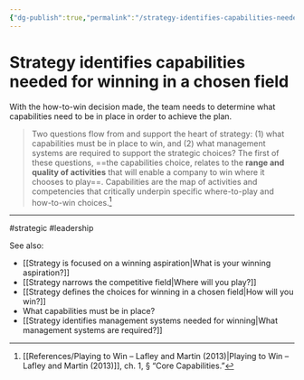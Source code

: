 ```yaml
---
{"dg-publish":true,"permalink":"/strategy-identifies-capabilities-needed-for-winning-in-a-chosen-field/"}
---
```


# Strategy identifies capabilities needed for winning in a chosen field

With the how-to-win decision made, the team needs to determine what capabilities need to be in place in order to achieve the plan.

> Two questions flow from and support the heart of strategy: (1) what capabilities must be in place to win, and (2) what management systems are required to support the strategic choices? The first of these questions, ==the capabilities choice, relates to the **range and quality of activities** that will enable a company to win where it chooses to play==. Capabilities are the map of activities and competencies that critically underpin specific where-to-play and how-to-win choices.[^1]

---
#strategic #leadership 

See also:
- [[Strategy is focused on a winning aspiration\|What is your winning aspiration?]]
- [[Strategy narrows the competitive field\|Where will you play?]]
- [[Strategy defines the choices for winning in a chosen field\|How will you win?]]
- What capabilities must be in place?
- [[Strategy identifies management systems needed for winning\|What management systems are required?]]

[^1]: [[References/Playing to Win – Lafley and Martin (2013)\|Playing to Win – Lafley and Martin (2013)]], ch. 1, § “Core Capabilities.”